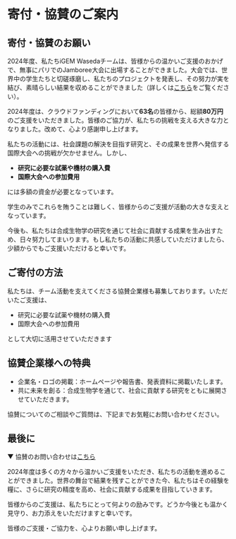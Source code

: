 # 寄付・協賛のご案内

## 寄付・協賛のお願い
2024年度、私たちiGEM Wasedaチームは、皆様からの温かいご支援のおかげで、無事にパリでのJamboree大会に出場することができました。大会では、世界中の学生たちと切磋琢磨し、私たちのプロジェクトを発表し、その努力が実を結び、素晴らしい結果を収めることができました（詳しくは[こちら](/)をご覧ください）。

2024年度は、クラウドファンディングにおいて**63名**の皆様から、総額**80万円**のご支援をいただきました。皆様のご協力が、私たちの挑戦を支える大きな力となりました。改めて、心より感謝申し上げます。

私たちの活動には、社会課題の解決を目指す研究と、その成果を世界へ発信する国際大会への挑戦が欠かせません。しかし、

- **研究に必要な試薬や機材の購入費**
- **国際大会への参加費用**

には多額の資金が必要となっています。

学生のみでこれらを賄うことは難しく、皆様からのご支援が活動の大きな支えとなっています。

今後も、私たちは合成生物学の研究を通じて社会に貢献する成果を生み出すため、日々努力してまいります。もし私たちの活動に共感していただけましたら、少額からでもご支援いただけると幸いです。

## ご寄付の方法
私たちは、チーム活動を支えてくださる協賛企業様も募集しております。いただいたご支援は、

- 研究に必要な試薬や機材の購入費
- 国際大会への参加費用

として大切に活用させていただきます

## 協賛企業様への特典
- 企業名・ロゴの掲載：ホームページや報告書、発表資料に掲載いたします。
- 共に未来を創る：合成生物学を通じて、社会に貢献する研究をともに展開させていただきます。

協賛についてのご相談やご質問は、下記までお気軽にお問い合わせください。


## 最後に
▼ 協賛のお問い合わせは[こちら](https://forms.gle/d9vutEpNdFtSLneZA)

2024年度は多くの方々から温かいご支援をいただき、私たちの活動を進めることができました。世界の舞台で結果を残すことができた今、私たちはその経験を糧に、さらに研究の精度を高め、社会に貢献する成果を目指していきます。

皆様からのご支援は、私たちにとって何よりの励みです。どうか今後とも温かく見守り、お力添えをいただけますと幸いです。

皆様のご支援・ご協力を、心よりお願い申し上げます。